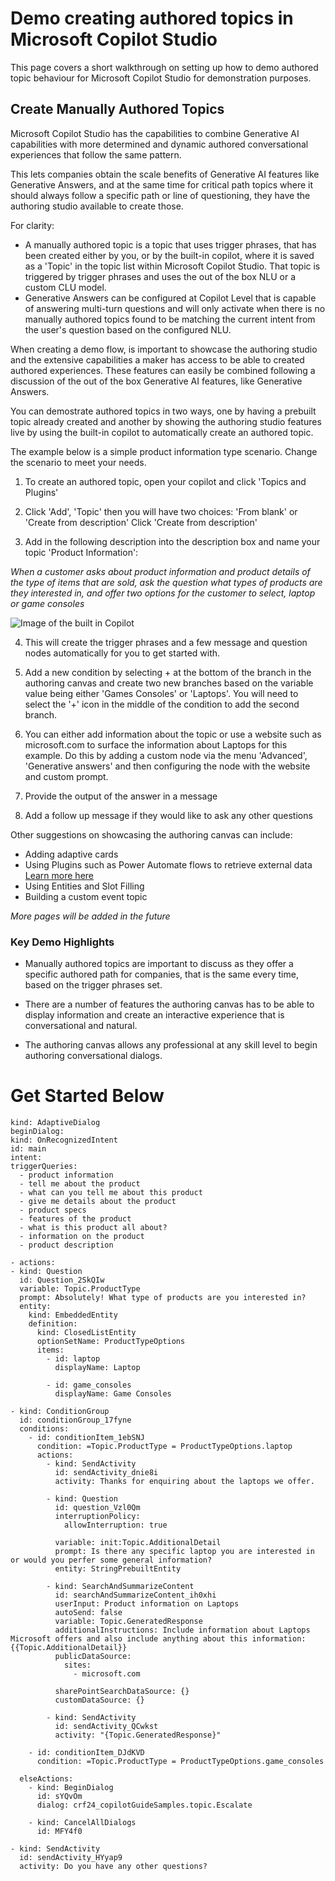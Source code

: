 # Demo creating authored topics in Microsoft Copilot Studio
This page covers a short walkthrough on setting up how to demo authored topic behaviour for Microsoft Copilot Studio for demonstration purposes.

## Create Manually Authored Topics
Microsoft Copilot Studio has the capabilities to combine Generative AI capabilities with more determined and dynamic authored conversational experiences that follow the same pattern.

This lets companies obtain the scale benefits of Generative AI features like Generative Answers, and at the same time for critical path topics where it should always follow a specific path or line of questioning, they have the authoring studio available to create those.

For clarity:

* A manually authored topic is a topic that uses trigger phrases, that has been created either by you, or by the built-in copilot, where it is saved as a 'Topic' in the topic list within Microsoft Copilot Studio. That topic is triggered by trigger phrases and uses the out of the box NLU or a custom CLU model.
* Generative Answers can be configured at Copilot Level that is capable of answering multi-turn questions and will only activate when there is no manually authored topics found to be matching the current intent from the user's question based on the configured NLU.

When creating a demo flow, is important to showcase the authoring studio and the extensive capabilities a maker has access to be able to created authored experiences. These features can easily be combined following a discussion of the out of the box Generative AI features, like Generative Answers.

You can demostrate authored topics in two ways, one by having a prebuilt topic already created and another by showing the authoring studio features live by using the built-in copilot to automatically create an authored topic.

The example below is a simple product information type scenario. Change the scenario to meet your needs.

1. To create an authored topic, open your copilot and click 'Topics and Plugins'

2. Click 'Add', 'Topic' then you will have two choices: 'From blank' or 'Create from description' Click 'Create from description'

3. Add in the following description into the description box and name your topic 'Product Information':

*When a customer asks about product information and product details of the type of items that are sold, ask the question what types of products are they interested in, and offer two options for the customer to select, laptop or game consoles*

![Image of the built in Copilot](https://github.com/sarahcritchley/copilotstudioguidebook/blob/main/I%20want%20to%20demo%20copilot%20studio/Images/built-in-copilot.png?raw=true)

4. This will create the trigger phrases and a few message and question nodes automatically for you to get started with.

5. Add a new condition by selecting + at the bottom of the branch in the authoring canvas and create two new branches based on the variable value being either 'Games Consoles' or 'Laptops'. You will need to select the '+' icon in the middle of the condition to add the second branch.

6. You can either add information about the topic or use a website such as microsoft.com to surface the information about Laptops for this example. Do this by adding a custom node via the menu 'Advanced', 'Generative answers' and then configuring the node with the website and custom prompt. 

7. Provide the output of the answer in a message

8. Add a follow up message if they would like to ask any other questions

Other suggestions on showcasing the authoring canvas can include:

* Adding adaptive cards
* Using Plugins such as Power Automate flows to retrieve external data [Learn more here](https://github.com/sarahcritchley/copilotstudioguidebook/blob/main/I%20want%20learn%20how%20to%20build%20copilots/Chapters/Copilot%20Studio%20Plugins.md)
* Using Entities and Slot Filling
* Building a custom event topic

*More pages will be added in the future*

### Key Demo Highlights

* Manually authored topics are important to discuss as they offer a specific authored path for companies, that is the same every time, based on the trigger phrases set. 

* There are a number of features the authoring canvas has to be able to display information and create an interactive experience that is conversational and natural. 

* The authoring canvas allows any professional at any skill level to begin authoring conversational dialogs.

# Get Started Below

    kind: AdaptiveDialog
    beginDialog:
    kind: OnRecognizedIntent
    id: main
    intent:
    triggerQueries:
      - product information
      - tell me about the product
      - what can you tell me about this product
      - give me details about the product
      - product specs
      - features of the product
      - what is this product all about?
      - information on the product
      - product description

    - actions:
    - kind: Question
      id: Question_2SkQIw
      variable: Topic.ProductType
      prompt: Absolutely! What type of products are you interested in?
      entity:
        kind: EmbeddedEntity
        definition:
          kind: ClosedListEntity
          optionSetName: ProductTypeOptions
          items:
            - id: laptop
              displayName: Laptop

            - id: game_consoles
              displayName: Game Consoles

    - kind: ConditionGroup
      id: conditionGroup_17fyne
      conditions:
        - id: conditionItem_1ebSNJ
          condition: =Topic.ProductType = ProductTypeOptions.laptop
          actions:
            - kind: SendActivity
              id: sendActivity_dnie8i
              activity: Thanks for enquiring about the laptops we offer. 

            - kind: Question
              id: question_Vzl0Qm
              interruptionPolicy:
                allowInterruption: true

              variable: init:Topic.AdditionalDetail
              prompt: Is there any specific laptop you are interested in or would you perfer some general information?
              entity: StringPrebuiltEntity

            - kind: SearchAndSummarizeContent
              id: searchAndSummarizeContent_ih0xhi
              userInput: Product information on Laptops
              autoSend: false
              variable: Topic.GeneratedResponse
              additionalInstructions: Include information about Laptops Microsoft offers and also include anything about this information:{{Topic.AdditionalDetail}}
              publicDataSource:
                sites:
                  - microsoft.com

              sharePointSearchDataSource: {}
              customDataSource: {}

            - kind: SendActivity
              id: sendActivity_QCwkst
              activity: "{Topic.GeneratedResponse}"

        - id: conditionItem_DJdKVD
          condition: =Topic.ProductType = ProductTypeOptions.game_consoles

      elseActions:
        - kind: BeginDialog
          id: sYQvOm
          dialog: crf24_copilotGuideSamples.topic.Escalate

        - kind: CancelAllDialogs
          id: MFY4f0

    - kind: SendActivity
      id: sendActivity_HYyap9
      activity: Do you have any other questions?